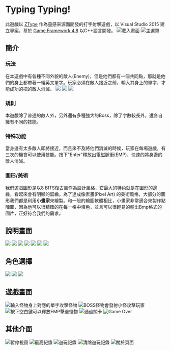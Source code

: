 # Typing Typing!

此遊戲以 [ZType](http://zty.pe/) 作為靈感來源而開發的打字射擊遊戲，以 Visual Studio 2015 建立專案，基於 [Game Framework 4.8](http://www.cc.ntut.edu.tw/~wkchen/game/) 以C++語言開發。
![載入畫面](img/typingtyping/loading.png)
![主選單](img/typingtyping/menu.png)

## 簡介
### 玩法
在本遊戲中有各種不同外貌的敵人(Enemy)，但是他們都有一個共同點，那就是他們的身上都帶著一組英文單字。玩家必須在敵人接近之前，輸入其身上的單字，才能成功的把的敵人消滅。
![](img/typingtyping/enemy1.png)
![](img/typingtyping/enemy2.png)
![](img/typingtyping/enemy3.png)

### 規則
本遊戲除了普通的敵人外，另外還有多種強大的Boss，除了字數較長外，還各自擁有不同的技能。
### 特殊功能
當身邊有太多敵人即將接近，而且來不及將他們消滅的時候，玩家在每場遊戲，有三次的機會可以使用技能。按下"Enter"釋放出電磁脈衝(EMP)，快速的將身邊的敵人消滅。
### 圖形/美術
我們遊戲圖形是以8 BITS復古風作為設計風格，它最大的特色就是在圖形的邊緣，看起來會有明顯的鋸齒。為了達成像素畫(Pixel Art) 的美術風格，大部分的圖形我們都是利用**小畫家**來繪製。和一般的繪圖軟體相比，小畫家非常適合來製作點陣圖，因為他可以很精確的在每一格中填色，並且可以很輕易的輸出Bmp格式的圖片，正好符合我們的需求。

## 說明畫面
![](img/typingtyping/instruction1.png)
![](img/typingtyping/instruction2.png)
![](img/typingtyping/instruction3.png)
![](img/typingtyping/instruction4.png)
![](img/typingtyping/instruction5.png)
![](img/typingtyping/instruction6.png)
![](img/typingtyping/instruction7.png)

## 角色選擇
![](img/typingtyping/char1.png)
![](img/typingtyping/char2.png)
![](img/typingtyping/char3.png)

## 遊戲畫面
![輸入怪物身上對應的單字攻擊怪物](img/typingtyping/game1.png)
![BOSS怪物會發射小怪攻擊玩家](img/typingtyping/game2.png)
![按下空白鍵可以釋放EMP擊退怪物](img/typingtyping/game3.png)
![通過關卡](img/typingtyping/game4.png)
![Game Over](img/typingtyping/game5.png)

## 其他介面
![暫停視窗](img/typingtyping/interface1.png)
![最高紀錄](img/typingtyping/interface2.png)
![遊玩記錄](img/typingtyping/interface3.png)
![清除遊玩記錄](img/typingtyping/interface4.png)
![關於頁面](img/typingtyping/interface5.png)
